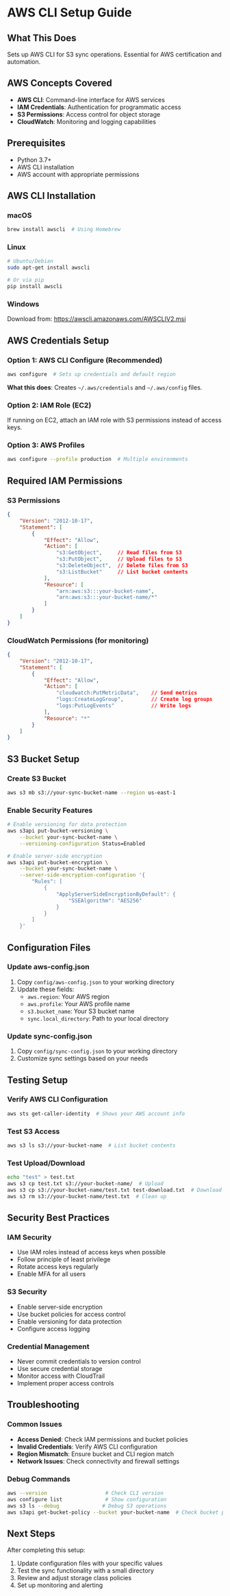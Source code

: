 # AWS CLI Setup Guide

## What This Does
Sets up AWS CLI for S3 sync operations. Essential for AWS certification and automation.

## AWS Concepts Covered
- **AWS CLI**: Command-line interface for AWS services
- **IAM Credentials**: Authentication for programmatic access
- **S3 Permissions**: Access control for object storage
- **CloudWatch**: Monitoring and logging capabilities

## Prerequisites
- Python 3.7+
- AWS CLI installation
- AWS account with appropriate permissions

## AWS CLI Installation

### macOS
```bash
brew install awscli  # Using Homebrew
```

### Linux
```bash
# Ubuntu/Debian
sudo apt-get install awscli

# Or via pip
pip install awscli
```

### Windows
Download from: https://awscli.amazonaws.com/AWSCLIV2.msi

## AWS Credentials Setup

### Option 1: AWS CLI Configure (Recommended)
```bash
aws configure  # Sets up credentials and default region
```

**What this does**: Creates `~/.aws/credentials` and `~/.aws/config` files.

### Option 2: IAM Role (EC2)
If running on EC2, attach an IAM role with S3 permissions instead of access keys.

### Option 3: AWS Profiles
```bash
aws configure --profile production  # Multiple environments
```

## Required IAM Permissions

### S3 Permissions
```json
{
    "Version": "2012-10-17",
    "Statement": [
        {
            "Effect": "Allow",
            "Action": [
                "s3:GetObject",     // Read files from S3
                "s3:PutObject",     // Upload files to S3
                "s3:DeleteObject",  // Delete files from S3
                "s3:ListBucket"     // List bucket contents
            ],
            "Resource": [
                "arn:aws:s3:::your-bucket-name",
                "arn:aws:s3:::your-bucket-name/*"
            ]
        }
    ]
}
```

### CloudWatch Permissions (for monitoring)
```json
{
    "Version": "2012-10-17",
    "Statement": [
        {
            "Effect": "Allow",
            "Action": [
                "cloudwatch:PutMetricData",    // Send metrics
                "logs:CreateLogGroup",         // Create log groups
                "logs:PutLogEvents"            // Write logs
            ],
            "Resource": "*"
        }
    ]
}
```

## S3 Bucket Setup

### Create S3 Bucket
```bash
aws s3 mb s3://your-sync-bucket-name --region us-east-1
```

### Enable Security Features
```bash
# Enable versioning for data protection
aws s3api put-bucket-versioning \
    --bucket your-sync-bucket-name \
    --versioning-configuration Status=Enabled

# Enable server-side encryption
aws s3api put-bucket-encryption \
    --bucket your-sync-bucket-name \
    --server-side-encryption-configuration '{
        "Rules": [
            {
                "ApplyServerSideEncryptionByDefault": {
                    "SSEAlgorithm": "AES256"
                }
            }
        ]
    }'
```

## Configuration Files

### Update aws-config.json
1. Copy `config/aws-config.json` to your working directory
2. Update these fields:
   - `aws.region`: Your AWS region
   - `aws.profile`: Your AWS profile name
   - `s3.bucket_name`: Your S3 bucket name
   - `sync.local_directory`: Path to your local directory

### Update sync-config.json
1. Copy `config/sync-config.json` to your working directory
2. Customize sync settings based on your needs

## Testing Setup

### Verify AWS CLI Configuration
```bash
aws sts get-caller-identity  # Shows your AWS account info
```

### Test S3 Access
```bash
aws s3 ls s3://your-bucket-name  # List bucket contents
```

### Test Upload/Download
```bash
echo "test" > test.txt
aws s3 cp test.txt s3://your-bucket-name/  # Upload
aws s3 cp s3://your-bucket-name/test.txt test-download.txt  # Download
aws s3 rm s3://your-bucket-name/test.txt  # Clean up
```

## Security Best Practices

### IAM Security
- Use IAM roles instead of access keys when possible
- Follow principle of least privilege
- Rotate access keys regularly
- Enable MFA for all users

### S3 Security
- Enable server-side encryption
- Use bucket policies for access control
- Enable versioning for data protection
- Configure access logging

### Credential Management
- Never commit credentials to version control
- Use secure credential storage
- Monitor access with CloudTrail
- Implement proper access controls

## Troubleshooting

### Common Issues
- **Access Denied**: Check IAM permissions and bucket policies
- **Invalid Credentials**: Verify AWS CLI configuration
- **Region Mismatch**: Ensure bucket and CLI region match
- **Network Issues**: Check connectivity and firewall settings

### Debug Commands
```bash
aws --version                   # Check CLI version
aws configure list              # Show configuration
aws s3 ls --debug              # Debug S3 operations
aws s3api get-bucket-policy --bucket your-bucket-name  # Check bucket policy
```

## Next Steps

After completing this setup:
1. Update configuration files with your specific values
2. Test the sync functionality with a small directory
3. Review and adjust storage class policies
4. Set up monitoring and alerting 